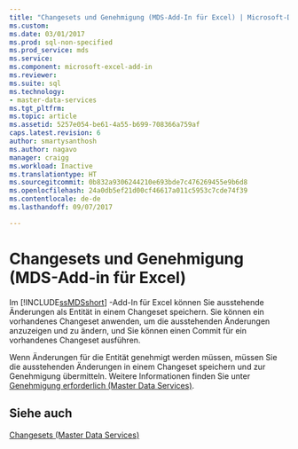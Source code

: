 ```yaml
---
title: "Changesets und Genehmigung (MDS-Add-In für Excel) | Microsoft-Dokumentation"
ms.custom: 
ms.date: 03/01/2017
ms.prod: sql-non-specified
ms.prod_service: mds
ms.service: 
ms.component: microsoft-excel-add-in
ms.reviewer: 
ms.suite: sql
ms.technology:
- master-data-services
ms.tgt_pltfrm: 
ms.topic: article
ms.assetid: 5257e054-be61-4a55-b699-708366a759af
caps.latest.revision: 6
author: smartysanthosh
ms.author: nagavo
manager: craigg
ms.workload: Inactive
ms.translationtype: HT
ms.sourcegitcommit: 0b832a9306244210e693bde7c476269455e9b6d8
ms.openlocfilehash: 24a0db5ef21d00cf46617a011c5953c7cde74f39
ms.contentlocale: de-de
ms.lasthandoff: 09/07/2017

---
```

# <a name="change-sets-and-approval-mds-add-in-for-excel"></a>Changesets und Genehmigung (MDS-Add-in für Excel)
  Im [!INCLUDE[ssMDSshort](../../includes/ssmdsshort-md.md)] -Add-In für Excel können Sie ausstehende Änderungen als Entität in einem Changeset speichern. Sie können ein vorhandenes Changeset anwenden, um die ausstehenden Änderungen anzuzeigen und zu ändern, und Sie können einen Commit für ein vorhandenes Changeset ausführen.  
  
 Wenn Änderungen für die Entität genehmigt werden müssen, müssen Sie die ausstehenden Änderungen in einem Changeset speichern und zur Genehmigung übermitteln. Weitere Informationen finden Sie unter [Genehmigung erforderlich &#40;Master Data Services&#41;](../../master-data-services/approval-required-master-data-services.md).  
  
## <a name="see-also"></a>Siehe auch  
 [Changesets &#40;Master Data Services&#41;](../../master-data-services/changesets-master-data-services.md)  
  
  

